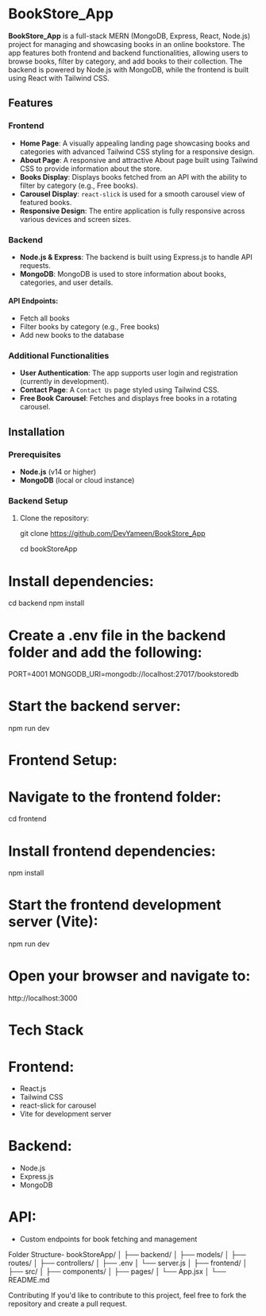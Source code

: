 # BookStore_App

**BookStore_App** is a full-stack MERN (MongoDB, Express, React, Node.js) project for managing and showcasing books in an online bookstore. The app features both frontend and backend functionalities, allowing users to browse books, filter by category, and add books to their collection. The backend is powered by Node.js with MongoDB, while the frontend is built using React with Tailwind CSS.

## Features

### Frontend
- **Home Page**: A visually appealing landing page showcasing books and categories with advanced Tailwind CSS styling for a responsive design.
- **About Page**: A responsive and attractive About page built using Tailwind CSS to provide information about the store.
- **Books Display**: Displays books fetched from an API with the ability to filter by category (e.g., Free books).
- **Carousel Display**: `react-slick` is used for a smooth carousel view of featured books.
- **Responsive Design**: The entire application is fully responsive across various devices and screen sizes.

### Backend
- **Node.js & Express**: The backend is built using Express.js to handle API requests.
- **MongoDB**: MongoDB is used to store information about books, categories, and user details.
  
#### API Endpoints:
- Fetch all books
- Filter books by category (e.g., Free books)
- Add new books to the database

### Additional Functionalities
- **User Authentication**: The app supports user login and registration (currently in development).
- **Contact Page**: A `Contact Us` page styled using Tailwind CSS.
- **Free Book Carousel**: Fetches and displays free books in a rotating carousel.

## Installation

### Prerequisites
- **Node.js** (v14 or higher)
- **MongoDB** (local or cloud instance)

### Backend Setup

1. Clone the repository:

   git clone https://github.com/DevYameen/BookStore_App

   cd bookStoreApp

# Install dependencies:

cd backend
npm install

# Create a .env file in the backend folder and add the following:

PORT=4001
MONGODB_URI=mongodb://localhost:27017/bookstoredb

# Start the backend server:

npm run dev

# Frontend Setup:

# Navigate to the frontend folder:

cd frontend

# Install frontend dependencies:

npm install

# Start the frontend development server (Vite):

npm run dev

# Open your browser and navigate to:

http://localhost:3000

# Tech Stack

# Frontend:
- React.js
- Tailwind CSS
- react-slick for carousel
- Vite for development server

# Backend:
- Node.js
- Express.js
- MongoDB

# API:
- Custom endpoints for book fetching and management

Folder Structure-
bookStoreApp/
│
├── backend/
│   ├── models/
│   ├── routes/
│   ├── controllers/
│   ├── .env
│   └── server.js
│
├── frontend/
│   ├── src/
│   ├── components/
│   ├── pages/
│   └── App.jsx
│
└── README.md

Contributing
If you'd like to contribute to this project, feel free to fork the repository and create a pull request.

   
